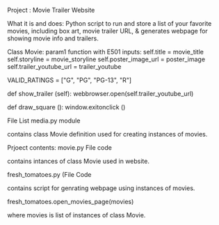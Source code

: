 Project : Movie Trailer Website

What it is and does:
Python script to run and store a list of your favorite movies, including box art, movie trailer URL, & generates webpage for showing movie 
info and trailers.

Class Movie: param1 function with E501 
inputs: self.title = movie_title
        self.storyline = movie_storyline 
        self.poster_image_url = poster_image
        self.trailer_youtube_url = trailer_youtube

VALID_RATINGS = ["G",
                "PG",
                "PG-13",
                "R"]

def show_trailer (self):
    webbrowser.open(self.trailer_youtube_url)

def draw_square ():
    window.exitonclick ()


File List
media.py module

contains class Movie definition used for creating instances of movies.

Prjoect contents:
movie.py File code

contains intances of class Movie used in website.

fresh_tomatoes.py (File Code

contains script for genrating webpage using instances of movies.

fresh_tomatoes.open_movies_page(movies)

where movies is list of instances of class Movie.
